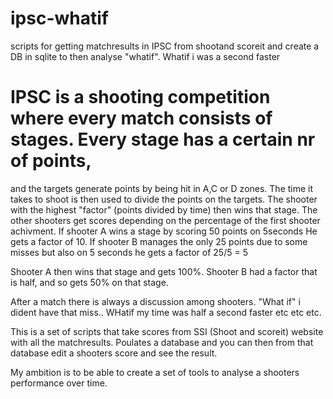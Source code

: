 # ipsc-whatif
scripts for getting matchresults in IPSC from shootand scoreit and create a DB in sqlite to then analyse "whatif". Whatif i was a second faster

# IPSC is a shooting competition where every match consists of stages. Every stage has a certain nr of points, 
and the targets generate points by being hit in A,C or D zones. The time it takes to shoot is then used to divide the points on the 
targets. The shooter with the highest "factor" (points divided by time) then wins that stage. The other shooters get
scores depending on the percentage of the first shooter achivment. If shooter A wins a stage by scoring 50 points on 5seconds
He gets a factor of 10. If shooter B manages the only 25 points due to some misses but also on 5 seconds he gets a factor of 25/5 = 5

Shooter A then wins that stage and gets 100%. Shooter B had a factor that is half, and so gets 50% on that stage.

After a match there is always a discussion among shooters. "What if" i dident have that miss.. WHatif my time was half a second faster
etc etc etc.

This is a set of scripts that take scores from SSI (Shoot and scoreit) website with all the matchresults. Poulates a database
and you can then from that database edit a shooters score and see the result.

My ambition is to be able to create a set of tools to analyse a shooters performance over time.
